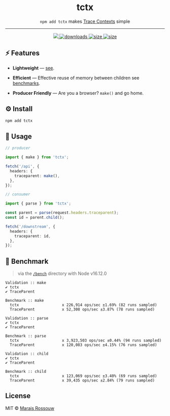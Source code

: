 <div align="center">
    <h1>tctx</h1>
	<p><code>npm add tctx</code> makes <a href="https://www.w3.org/TR/trace-context/">Trace Contexts</a> simple</p>
	<hr />
	<div>
		<a href="https://github.com/maraisr/tctx/actions/workflows/ci.yml">
			<img src="https://github.com/maraisr/tctx/actions/workflows/ci.yml/badge.svg"/>
		</a>
		<a href="https://npm-stat.com/charts.html?package=tctx">
			<img src="https://badgen.net/npm/dm/tctx?labelColor=black&color=black" alt="downloads"/>
		</a>
		<a href="https://packagephobia.com/result?p=tctx">
			<img src="https://badgen.net/packagephobia/install/tctx?labelColor=black&color=black" alt="size"/>
		</a>
		<a href="https://bundlephobia.com/result?p=tctx">
			<img src="https://badgen.net/bundlephobia/minzip/tctx?labelColor=black&color=black" alt="size"/>
		</a>
	</div>
</div>

## ⚡ Features

- **Lightweight** — [see](https://npm.anvaka.com/#/view/2d/tctx).

- **Efficient** — Effective reuse of memory between children see [benchmarks](#-benchmark).

- **Producer Friendly** — Are you a browser? `make()` and go home.

## ⚙️ Install

```sh
npm add tctx
```

## 🚀 Usage

```ts
// producer

import { make } from 'tctx';

fetch('/api', {
  headers: {
    traceparent: make(),
  },
});

// consumer

import { parse } from 'tctx';

const parent = parse(request.headers.traceparent);
const id = parent.child();

fetch('/downstream', {
  headers: {
    traceparent: id,
  },
});
```

## 💨 Benchmark

> via the [`/bench`](/bench) directory with Node v16.12.0

```
Validation :: make
✔ tctx
✔ TraceParent

Benchmark :: make
  tctx                   x 226,914 ops/sec ±1.69% (82 runs sampled)
  TraceParent            x 52,308 ops/sec ±3.87% (78 runs sampled)

Validation :: parse
✔ tctx
✔ TraceParent

Benchmark :: parse
  tctx                   x 3,923,503 ops/sec ±0.44% (94 runs sampled)
  TraceParent            x 120,083 ops/sec ±4.15% (76 runs sampled)

Validation :: child
✔ tctx
✔ TraceParent

Benchmark :: child
  tctx                   x 123,069 ops/sec ±3.40% (69 runs sampled)
  TraceParent            x 39,435 ops/sec ±2.84% (79 runs sampled)
```

## License

MIT © [Marais Rossouw](https://marais.io)

